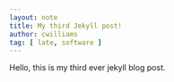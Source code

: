 ```yaml
---
layout: note
title: My third Jekyll post!
author: cwilliams
tag: [ late, software ]
---
```


Hello, this is my third ever jekyll blog post.